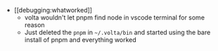 - [[debugging:whatworked]]
	- volta wouldn't let pnpm find node in vscode terminal for some reason
	- Just deleted the `pnpm` in `~/.volta/bin` and started using the bare install of pnpm and everything worked